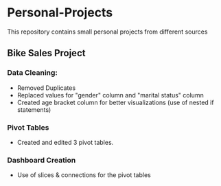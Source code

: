 # Personal-Projects
This repository contains small personal projects from different sources

## Bike Sales Project
### Data Cleaning:
* Removed Duplicates
* Replaced values for "gender" column and "marital status" column
* Created age bracket column for better visualizations (use of nested if statements)

### Pivot Tables
* Created and edited 3 pivot tables.

### Dashboard Creation
* Use of slices & connections for the pivot tables

